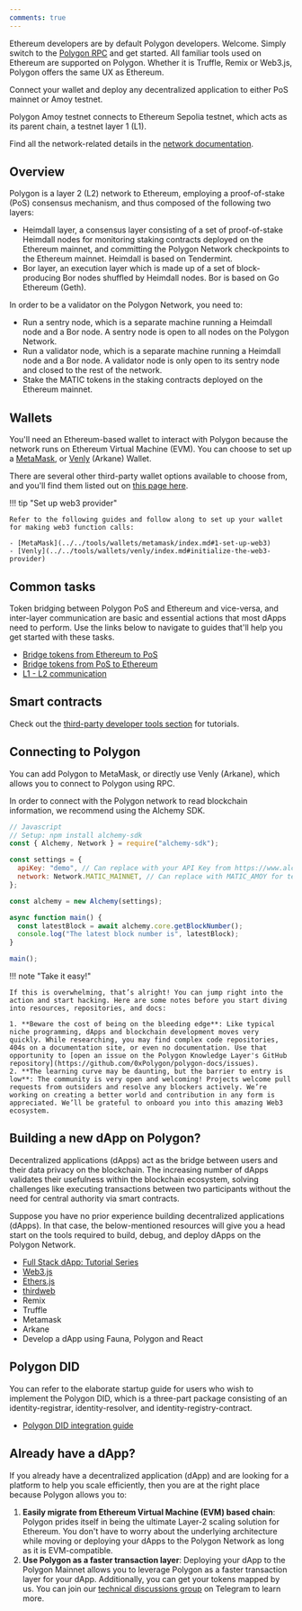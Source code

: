 ```yaml
---
comments: true
---
```


Ethereum developers are by default Polygon developers. Welcome. Simply switch to the [Polygon RPC](https://polygon-rpc.com/) and get started. All familiar tools used on Ethereum are supported on Polygon. Whether it is Truffle, Remix or Web3.js, Polygon offers the same UX as Ethereum.

Connect your wallet and deploy any decentralized application to either PoS mainnet or Amoy testnet.

Polygon Amoy testnet connects to Ethereum Sepolia testnet, which acts as its parent chain, a testnet layer 1 (L1).

Find all the network-related details in the [network documentation](../reference/rpc-endpoints.md).

## Overview

Polygon is a layer 2 (L2) network to Ethereum, employing a proof-of-stake (PoS) consensus mechanism, and thus composed of the following two layers:

  - Heimdall layer, a consensus layer consisting of a set of proof-of-stake Heimdall nodes for monitoring staking contracts deployed on the Ethereum mainnet, and committing the Polygon Network checkpoints to the Ethereum mainnet. Heimdall is based on Tendermint.
  - Bor layer, an execution layer which is made up of a set of block-producing Bor nodes shuffled by Heimdall nodes. Bor is based on Go Ethereum (Geth).

In order to be a validator on the Polygon Network, you need to:

- Run a sentry node, which is a separate machine running a Heimdall node and a Bor node. A sentry node is open to all nodes on the Polygon Network.
- Run a validator node, which is a separate machine running a Heimdall node and a Bor node. A validator node is only open to its sentry node and closed to the rest of the network.
- Stake the MATIC tokens in the staking contracts deployed on the Ethereum mainnet.

## Wallets

You'll need an Ethereum-based wallet to interact with Polygon because the network runs on Ethereum Virtual Machine (EVM). You can choose to set up a [MetaMask](https://support.metamask.io/getting-started/getting-started-with-metamask/), or [Venly](../../tools/wallets/venly/create-wallet.md) (Arkane) Wallet. 

There are several other third-party wallet options available to choose from, and you'll find them listed out on [this page here](../../tools/wallets/getting-started.md).

!!! tip "Set up web3 provider"

    Refer to the following guides and follow along to set up your wallet for making web3 function calls:
    
    - [MetaMask](../../tools/wallets/metamask/index.md#1-set-up-web3)
    - [Venly](../../tools/wallets/venly/index.md#initialize-the-web3-provider)

## Common tasks

Token bridging between Polygon PoS and Ethereum and vice-versa, and inter-layer communication are basic and essential actions that most dApps need to perform. Use the links below to navigate to guides that'll help you get started with these tasks.

* [Bridge tokens from Ethereum to PoS](../how-to/bridging/ethereum-polygon/ethereum-to-matic.md)
* [Bridge tokens from PoS to Ethereum](../how-to/bridging/ethereum-polygon/matic-to-ethereum.md)
* [L1 - L2 communication](../how-to/bridging/l1-l2-communication/state-transfer.md)

## Smart contracts

Check out the [third-party developer tools section](../../tools/dApp-development/pos/third-party-smart-contracts.md) for tutorials.

## Connecting to Polygon

You can add Polygon to MetaMask, or directly use Venly (Arkane), which allows you to connect to Polygon using RPC.

In order to connect with the Polygon network to read blockchain information, we recommend using the Alchemy SDK.

```js
// Javascript
// Setup: npm install alchemy-sdk
const { Alchemy, Network } = require("alchemy-sdk");

const settings = {
  apiKey: "demo", // Can replace with your API Key from https://www.alchemy.com
  network: Network.MATIC_MAINNET, // Can replace with MATIC_AMOY for testnet config
};

const alchemy = new Alchemy(settings);

async function main() {
  const latestBlock = await alchemy.core.getBlockNumber();
  console.log("The latest block number is", latestBlock);
}

main();
```

!!! note "Take it easy!"

    If this is overwhelming, that’s alright! You can jump right into the action and start hacking. Here are some notes before you start diving into resources, repositories, and docs:

    1. **Beware the cost of being on the bleeding edge**: Like typical niche programming, dApps and blockchain development moves very quickly. While researching, you may find complex code repositories, 404s on a documentation site, or even no documentation. Use that opportunity to [open an issue on the Polygon Knowledge Layer's GitHub repository](https://github.com/0xPolygon/polygon-docs/issues).
    2. **The learning curve may be daunting, but the barrier to entry is low**: The community is very open and welcoming! Projects welcome pull requests from outsiders and resolve any blockers actively. We’re working on creating a better world and contribution in any form is appreciated. We’ll be grateful to onboard you into this amazing Web3 ecosystem.

## Building a new dApp on Polygon?

Decentralized applications (dApps) act as the bridge between users and their data privacy on the blockchain. The increasing number of dApps validates their usefulness within the blockchain ecosystem, solving challenges like executing transactions between two participants without the need for central authority via smart contracts.

Suppose you have no prior experience building decentralized applications (dApps). In that case, the below-mentioned resources will give you a head start on the tools required to build, debug, and deploy dApps on the Polygon Network.

- [Full Stack dApp: Tutorial Series](https://kauri.io/full-stack-dapp-tutorial-series/5b8e401ee727370001c942e3/c)
- [Web3.js](https://www.dappuniversity.com/articles/web3-js-intro)
- [Ethers.js](https://docs.ethers.io/v5/)
- [thirdweb](https://portal.thirdweb.com)
- Remix
- Truffle
- Metamask
- Arkane
- Develop a dApp using Fauna, Polygon and React

## Polygon DID

You can refer to the elaborate startup guide for users who wish to implement the Polygon DID, which is a three-part package consisting of an identity-registrar, identity-resolver, and identity-registry-contract.

* [Polygon DID integration guide](../how-to/polygon-did.md)

## Already have a dApp?

If you already have a decentralized application (dApp) and are looking for a platform to help you scale efficiently, then you are at the right place because Polygon allows you to:

1. **Easily migrate from Ethereum Virtual Machine (EVM) based chain**: Polygon prides itself in being the ultimate Layer-2 scaling solution for Ethereum. You don't have to worry about the underlying architecture while moving or deploying your dApps to the Polygon Network as long as it is EVM-compatible.
2. **Use Polygon as a faster transaction layer**: Deploying your dApp to the Polygon Mainnet allows you to leverage Polygon as a faster transaction layer for your dApp. Additionally, you can get your tokens mapped by us. You can join our [technical discussions group](http://bit.ly/matic-technical-group) on Telegram to learn more.